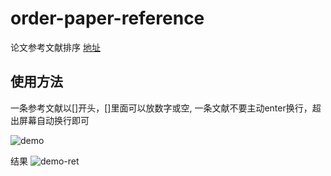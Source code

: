 # order-paper-reference
论文参考文献排序
[地址](https://losingyoung.github.io/order-paper-reference/)

## 使用方法
一条参考文献以[]开头，[]里面可以放数字或空, 一条文献不要主动enter换行，超出屏幕自动换行即可

![demo](http://ourrovucw.bkt.clouddn.com/image/github/order-preference-demo.PNG)

结果
![demo-ret](http://ourrovucw.bkt.clouddn.com/image/github/order-preference-demo-ret.PNG)
